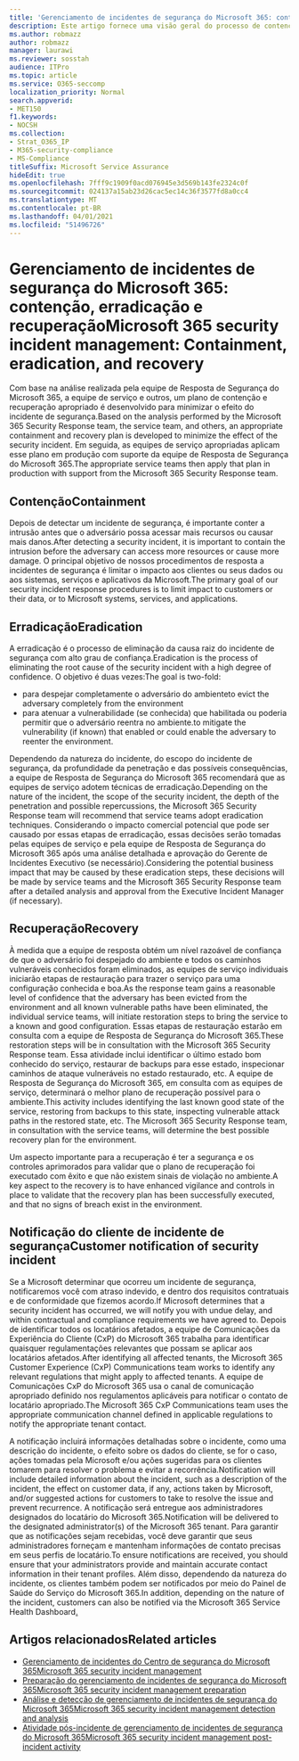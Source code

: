 ```yaml
---
title: 'Gerenciamento de incidentes de segurança do Microsoft 365: contenção, erradicação e recuperação'
description: Este artigo fornece uma visão geral do processo de contenção, erradicação e recuperação de gerenciamento de incidentes de segurança no Microsoft 365.
ms.author: robmazz
author: robmazz
manager: laurawi
ms.reviewer: sosstah
audience: ITPro
ms.topic: article
ms.service: O365-seccomp
localization_priority: Normal
search.appverid:
- MET150
f1.keywords:
- NOCSH
ms.collection:
- Strat_O365_IP
- M365-security-compliance
- MS-Compliance
titleSuffix: Microsoft Service Assurance
hideEdit: true
ms.openlocfilehash: 7fff9c1909f0acd076945e3d569b143fe2324c0f
ms.sourcegitcommit: 024137a15ab23d26cac5ec14c36f3577fd8a0cc4
ms.translationtype: MT
ms.contentlocale: pt-BR
ms.lasthandoff: 04/01/2021
ms.locfileid: "51496726"
---
```

# <a name="microsoft-365-security-incident-management-containment-eradication-and-recovery"></a><span data-ttu-id="03d7e-103">Gerenciamento de incidentes de segurança do Microsoft 365: contenção, erradicação e recuperação</span><span class="sxs-lookup"><span data-stu-id="03d7e-103">Microsoft 365 security incident management: Containment, eradication, and recovery</span></span>

<span data-ttu-id="03d7e-104">Com base na análise realizada pela equipe de Resposta de Segurança do Microsoft 365, a equipe de serviço e outros, um plano de contenção e recuperação apropriado é desenvolvido para minimizar o efeito do incidente de segurança.</span><span class="sxs-lookup"><span data-stu-id="03d7e-104">Based on the analysis performed by the Microsoft 365 Security Response team, the service team, and others, an appropriate containment and recovery plan is developed to minimize the effect of the security incident.</span></span> <span data-ttu-id="03d7e-105">Em seguida, as equipes de serviço apropriadas aplicam esse plano em produção com suporte da equipe de Resposta de Segurança do Microsoft 365.</span><span class="sxs-lookup"><span data-stu-id="03d7e-105">The appropriate service teams then apply that plan in production with support from the Microsoft 365 Security Response team.</span></span>

## <a name="containment"></a><span data-ttu-id="03d7e-106">Contenção</span><span class="sxs-lookup"><span data-stu-id="03d7e-106">Containment</span></span>

<span data-ttu-id="03d7e-107">Depois de detectar um incidente de segurança, é importante conter a intrusão antes que o adversário possa acessar mais recursos ou causar mais danos.</span><span class="sxs-lookup"><span data-stu-id="03d7e-107">After detecting a security incident, it is important to contain the intrusion before the adversary can access more resources or cause more damage.</span></span> <span data-ttu-id="03d7e-108">O principal objetivo de nossos procedimentos de resposta a incidentes de segurança é limitar o impacto aos clientes ou seus dados ou aos sistemas, serviços e aplicativos da Microsoft.</span><span class="sxs-lookup"><span data-stu-id="03d7e-108">The primary goal of our security incident response procedures is to limit impact to customers or their data, or to Microsoft systems, services, and applications.</span></span>

## <a name="eradication"></a><span data-ttu-id="03d7e-109">Erradicação</span><span class="sxs-lookup"><span data-stu-id="03d7e-109">Eradication</span></span>

<span data-ttu-id="03d7e-110">A erradicação é o processo de eliminação da causa raiz do incidente de segurança com alto grau de confiança.</span><span class="sxs-lookup"><span data-stu-id="03d7e-110">Eradication is the process of eliminating the root cause of the security incident with a high degree of confidence.</span></span> <span data-ttu-id="03d7e-111">O objetivo é duas vezes:</span><span class="sxs-lookup"><span data-stu-id="03d7e-111">The goal is two-fold:</span></span>

- <span data-ttu-id="03d7e-112">para despejar completamente o adversário do ambiente</span><span class="sxs-lookup"><span data-stu-id="03d7e-112">to evict the adversary completely from the environment</span></span>
- <span data-ttu-id="03d7e-113">para atenuar a vulnerabilidade (se conhecida) que habilitada ou poderia permitir que o adversário reentra no ambiente.</span><span class="sxs-lookup"><span data-stu-id="03d7e-113">to mitigate the vulnerability (if known) that enabled or could enable the adversary to reenter the environment.</span></span>

<span data-ttu-id="03d7e-114">Dependendo da natureza do incidente, do escopo do incidente de segurança, da profundidade da penetração e das possíveis consequências, a equipe de Resposta de Segurança do Microsoft 365 recomendará que as equipes de serviço adotem técnicas de erradicação.</span><span class="sxs-lookup"><span data-stu-id="03d7e-114">Depending on the nature of the incident, the scope of the security incident, the depth of the penetration and possible repercussions, the Microsoft 365 Security Response team will recommend that service teams adopt eradication techniques.</span></span> <span data-ttu-id="03d7e-115">Considerando o impacto comercial potencial que pode ser causado por essas etapas de erradicação, essas decisões serão tomadas pelas equipes de serviço e pela equipe de Resposta de Segurança do Microsoft 365 após uma análise detalhada e aprovação do Gerente de Incidentes Executivo (se necessário).</span><span class="sxs-lookup"><span data-stu-id="03d7e-115">Considering the potential business impact that may be caused by these eradication steps, these decisions will be made by service teams and the Microsoft 365 Security Response team after a detailed analysis and approval from the Executive Incident Manager (if necessary).</span></span>

## <a name="recovery"></a><span data-ttu-id="03d7e-116">Recuperação</span><span class="sxs-lookup"><span data-stu-id="03d7e-116">Recovery</span></span>

<span data-ttu-id="03d7e-117">À medida que a equipe de resposta obtém um nível razoável de confiança de que o adversário foi despejado do ambiente e todos os caminhos vulneráveis conhecidos foram eliminados, as equipes de serviço individuais iniciarão etapas de restauração para trazer o serviço para uma configuração conhecida e boa.</span><span class="sxs-lookup"><span data-stu-id="03d7e-117">As the response team gains a reasonable level of confidence that the adversary has been evicted from the environment and all known vulnerable paths have been eliminated, the individual service teams, will initiate restoration steps to bring the service to a known and good configuration.</span></span> <span data-ttu-id="03d7e-118">Essas etapas de restauração estarão em consulta com a equipe de Resposta de Segurança do Microsoft 365.</span><span class="sxs-lookup"><span data-stu-id="03d7e-118">These restoration steps will be in consultation with the Microsoft 365 Security Response team.</span></span> <span data-ttu-id="03d7e-119">Essa atividade inclui identificar o último estado bom conhecido do serviço, restaurar de backups para esse estado, inspecionar caminhos de ataque vulneráveis no estado restaurado, etc. A equipe de Resposta de Segurança do Microsoft 365, em consulta com as equipes de serviço, determinará o melhor plano de recuperação possível para o ambiente.</span><span class="sxs-lookup"><span data-stu-id="03d7e-119">This activity includes identifying the last known good state of the service, restoring from backups to this state, inspecting vulnerable attack paths in the restored state, etc. The Microsoft 365 Security Response team, in consultation with the service teams, will determine the best possible recovery plan for the environment.</span></span>

<span data-ttu-id="03d7e-120">Um aspecto importante para a recuperação é ter a segurança e os controles aprimorados para validar que o plano de recuperação foi executado com êxito e que não existem sinais de violação no ambiente.</span><span class="sxs-lookup"><span data-stu-id="03d7e-120">A key aspect to the recovery is to have enhanced vigilance and controls in place to validate that the recovery plan has been successfully executed, and that no signs of breach exist in the environment.</span></span>

## <a name="customer-notification-of-security-incident"></a><span data-ttu-id="03d7e-121">Notificação do cliente de incidente de segurança</span><span class="sxs-lookup"><span data-stu-id="03d7e-121">Customer notification of security incident</span></span>

<span data-ttu-id="03d7e-122">Se a Microsoft determinar que ocorreu um incidente de segurança, notificaremos você com atraso indevido, e dentro dos requisitos contratuais e de conformidade que fizemos acordo.</span><span class="sxs-lookup"><span data-stu-id="03d7e-122">If Microsoft determines that a security incident has occurred, we will notify you with undue delay, and within contractual and compliance requirements we have agreed to.</span></span> <span data-ttu-id="03d7e-123">Depois de identificar todos os locatários afetados, a equipe de Comunicações da Experiência do Cliente (CxP) do Microsoft 365 trabalha para identificar quaisquer regulamentações relevantes que possam se aplicar aos locatários afetados.</span><span class="sxs-lookup"><span data-stu-id="03d7e-123">After identifying all affected tenants, the Microsoft 365 Customer Experience (CxP) Communications team works to identify any relevant regulations that might apply to affected tenants.</span></span> <span data-ttu-id="03d7e-124">A equipe de Comunicações CxP do Microsoft 365 usa o canal de comunicação apropriado definido nos regulamentos aplicáveis para notificar o contato de locatário apropriado.</span><span class="sxs-lookup"><span data-stu-id="03d7e-124">The Microsoft 365 CxP Communications team uses the appropriate communication channel defined in applicable regulations to notify the appropriate tenant contact.</span></span>

<span data-ttu-id="03d7e-125">A notificação incluirá informações detalhadas sobre o incidente, como uma descrição do incidente, o efeito sobre os dados do cliente, se for o caso, ações tomadas pela Microsoft e/ou ações sugeridas para os clientes tomarem para resolver o problema e evitar a recorrência.</span><span class="sxs-lookup"><span data-stu-id="03d7e-125">Notification will include detailed information about the incident, such as a description of the incident, the effect on customer data, if any, actions taken by Microsoft, and/or suggested actions for customers to take to resolve the issue and prevent recurrence.</span></span> <span data-ttu-id="03d7e-126">A notificação será entregue aos administradores designados do locatário do Microsoft 365.</span><span class="sxs-lookup"><span data-stu-id="03d7e-126">Notification will be delivered to the designated administrator(s) of the Microsoft 365 tenant.</span></span> <span data-ttu-id="03d7e-127">Para garantir que as notificações sejam recebidas, você deve garantir que seus administradores forneçam e mantenham informações de contato precisas em seus perfis de locatário.</span><span class="sxs-lookup"><span data-stu-id="03d7e-127">To ensure notifications are received, you should ensure that your administrators provide and maintain accurate contact information in their tenant profiles.</span></span> <span data-ttu-id="03d7e-128">Além disso, dependendo da natureza do incidente, os clientes também podem ser notificados por meio do Painel de Saúde do Serviço do Microsoft 365.[](http://status.yammer.com/)</span><span class="sxs-lookup"><span data-stu-id="03d7e-128">In addition, depending on the nature of the incident, customers can also be notified via the Microsoft 365 Service Health Dashboard[.](http://status.yammer.com/)</span></span>

## <a name="related-articles"></a><span data-ttu-id="03d7e-129">Artigos relacionados</span><span class="sxs-lookup"><span data-stu-id="03d7e-129">Related articles</span></span>

- [<span data-ttu-id="03d7e-130">Gerenciamento de incidentes do Centro de segurança do Microsoft 365</span><span class="sxs-lookup"><span data-stu-id="03d7e-130">Microsoft 365 security incident management</span></span>](assurance-security-incident-management.md)
- [<span data-ttu-id="03d7e-131">Preparação do gerenciamento de incidentes de segurança do Microsoft 365</span><span class="sxs-lookup"><span data-stu-id="03d7e-131">Microsoft 365 security incident management preparation</span></span>](assurance-sim-preparation.md)
- [<span data-ttu-id="03d7e-132">Análise e detecção de gerenciamento de incidentes de segurança do Microsoft 365</span><span class="sxs-lookup"><span data-stu-id="03d7e-132">Microsoft 365 security incident management detection and analysis</span></span>](assurance-sim-detection-analysis.md)
- [<span data-ttu-id="03d7e-133">Atividade pós-incidente de gerenciamento de incidentes de segurança do Microsoft 365</span><span class="sxs-lookup"><span data-stu-id="03d7e-133">Microsoft 365 security incident management post-incident activity</span></span>](assurance-sim-post-incident-activity.md)
